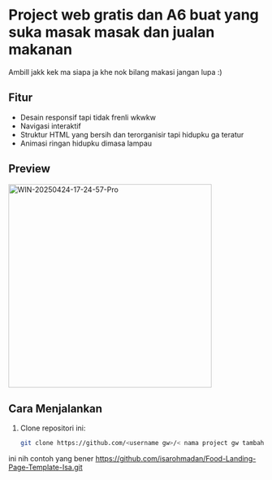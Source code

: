 # Project web gratis dan A6 buat yang suka masak masak dan jualan makanan

Ambill jakk kek ma siapa ja khe nok bilang makasi jangan lupa :) 

## Fitur

- Desain responsif tapi tidak frenli wkwkw
- Navigasi interaktif
- Struktur HTML yang bersih dan terorganisir tapi hidupku ga teratur
- Animasi ringan hidupku dimasa lampau

## Preview

<img src="https://i.ibb.co.com/XfZ4F4z7/WIN-20250424-17-24-57-Pro.jpg" width="400" alt="WIN-20250424-17-24-57-Pro" border="0" />

## Cara Menjalankan

1. Clone repositori ini:
   ```bash
   git clone https://github.com/<username gw>/< nama project gw tambahin .git>

ini nih contoh yang bener
https://github.com/isarohmadan/Food-Landing-Page-Template-Isa.git


